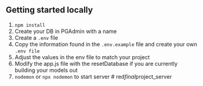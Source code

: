 ## Getting started locally

1. `npm install`
1. Create your DB in PGAdmin with a name
1. Create a `.env` file
1. Copy the information found in the `.env.example` file and create your own `.env file`
1. Adjust the values in the env file to match your project
1. Modify the app.js file with the resetDatabase if you are currently building your models out
1. `nodemon` or `npx nodemon` to start server
#   r e d _ f i n a l _ p r o j e c t _ s e r v e r  
 
